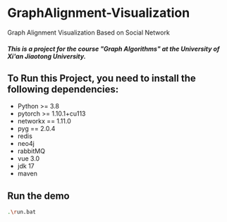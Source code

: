 # GraphAlignment-Visualization
Graph Alignment Visualization Based on Social Network

##### This is a project for the course "Graph Algorithms" at the University of Xi'an Jiaotong University.
 
## To Run this Project, you need to install the following dependencies:

-  Python >= 3.8
- pytorch >= 1.10.1+cu113
- networkx == 1.11.0
- pyg == 2.0.4
- redis
- neo4j
- rabbitMQ
- vue 3.0
- jdk 17
- maven

## Run the demo
```bash
.\run.bat
```
